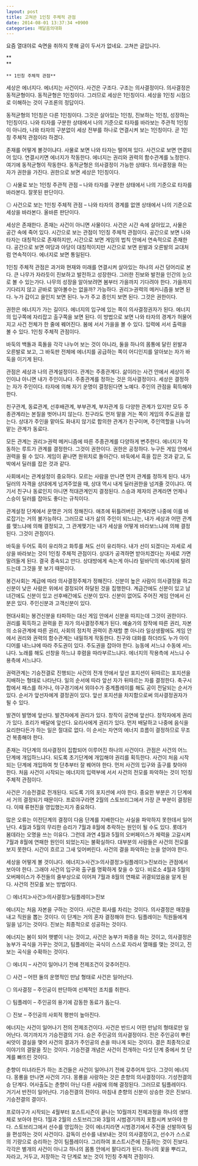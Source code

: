 ```yaml
---
layout: post
title: 고쳐쓴 1인칭 주체적 관점
date: 2014-08-01 13:37:34 +0900
categories: 깨달음의대화
---
```

요즘 열대야로 숙면을 취하지 못해 글이 두서가 없네요. 고쳐쓴 글입니다.

**  
** 

  
    ** 1인칭 주체적 관점** 

  


세상은 에너지다. 에너지는 사건이다. 사건은 구조다. 구조는 의사결정이다. 의사결정은 동적균형이다. 동적균형은 1인칭이다. 그러므로 세상은 1인칭이다. 세상을 1인칭 시점으로 이해하는 것이 구조론의 정답이다. 

  


동적균형의 1인칭은 다른 1인칭이다. 그것은 살아있는 1인칭, 진보하는 1인칭, 성장하는 1인칭이다. 나와 타자를 구분한 상태에서 나의 기준으로 타자를 바라보는 주관적 1인칭이 아니라, 나와 타자의 구분없이 세상 전부를 하나로 연결시켜 보는 1인칭이다. 곧 1인칭 주체적 관점이라 하겠다. 

  


존재를 어떻게 볼것이냐다. 사물로 보면 나와 타자는 떨어져 있다. 사건으로 보면 연결되어 있다. 연결시키면 에너지가 작동한다. 에너지는 권리와 권력의 함수관계를 노정한다. 여기에 동적균형이 작동한다. 동적균형은 의사결정이 가능한 상태다. 의사결정을 하는 자가 권한을 가진다. 권한으로 보면 세상은 1인칭이다. 

  


◎ 사물로 보는 1인칭 주관적 관점 – 나와 타자를 구분한 상태에서 나의 기준으로 타자를 바라본다. 잘못된 판단이다. 

  


◎ 사건으로 보는 1인칭 주체적 관점 – 나와 타자의 경계를 없앤 상태에서 나의 기준으로 세상을 바라본다. 올바른 판단이다. 

  


세상은 존재한다. 존재는 사건이 아니면 사물이다. 사건은 시간 속에 살아있고, 사물은 공간 속에 죽어 있다. 시간으로 보는 관점이 1인칭 주체적 관점이다. 공간으로 보면 나와 타자는 대칭적으로 존재하지만, 시간으로 보면 게임의 법칙 안에서 연속적으로 존재한다. 공간으로 보면 여당과 야당이 대칭적이지만 시간으로 보면 왼발과 오른발의 교대처럼 연속적이다. 에너지로 보면 통일된다. 

  


1인칭 주체적 관점은 과거와 현재와 미래를 연결시켜 살아있는 하나의 사건 덩어리로 본다. 큰 나무가 자라듯이 진보하고 발전하고 성장한다. 그러한 진보와 발전을 인간의 눈으로 볼 수 있는가다. 나무의 성장을 알아보려면 봄부터 가을까지 기다려야 한다. 가을까지 기다리지 않고 곧바로 알아볼수는 없을까? 가능하다. 권리≫권력의 메커니즘을 보면 된다. 누가 갑이고 을인지 보면 된다. 누가 주고 종인지 보면 된다. 그것은 권한이다. 

  


권한은 에너지가 가는 길이다. 에너지의 입구에 있는 쪽이 의사결정권자가 된다. 에너지의 입구쪽에 자리잡고 출구쪽을 보면 된다. 이 방법으로 보면 나와 타자의 경계가 허물어지고 사건 전체가 한 줄에 꿰어진다. 봄에 서서 가을을 볼 수 있다. 입력에 서서 출력을 볼 수 있다. 1인칭 주체적 관점이다. 

  


바둑의 백돌과 흑돌을 각각 나누어 보는 것이 아니라, 둘을 하나의 몸통에 달린 왼발과 오른발로 보고, 그 바둑판 전체에 에너지를 공급하는 쪽이 어디인지를 알아보는 자가 바둑을 이기게 된다. 

  


관점은 세상과 나의 관계설정이다. 관계는 주종관계다. 삶이라는 사건 안에서 세상이 주인이냐 아니면 내가 주인이냐다. 주종관계를 정하는 것은 의사결정이다. 세상은 결정하는 자가 주인이다. 타자에 의해 자기 운명이 결정된다면 노예다. 주인의 관점을 획득해야 한다. 

  


친구관계, 동료관계, 선후배관계, 부부관계, 부자관계 등 다양한 관계가 있지만 모두 주종관계라는 본질을 벗어나지 않는다. 친구라도 먼저 말을 거는 쪽이 게임의 주도권을 잡는다. 상대가 주인을 맡아도 화내지 않기로 합의한 관계가 친구이며, 주인역할을 나누어 맡는 관계가 동료다. 

  


모든 관계는 권리≫권력 메커니즘에 따른 주종관계를 다양하게 변주한다. 에너지가 작동하는 루트가 관계를 결정한다. 그것이 권한이다. 권한은 공정하다. 누구든 게임 안에서 권력을 쥘 수 있다. 게임이 끝나면 원위치로 돌아간다. 바둑에서 흑을 잡은 것과 같고, 도박에서 딜러를 잡은 것과 같다. 

  


사회에서는 관계설정이 중요하다. 모르는 사람을 만나면 먼저 관계를 정하게 된다. 내가 딜러의 자격을 상대에게 넘겨주었을 때, 상대 역시 내게 딜러권한을 넘겨줄 것이냐다. 여기서 친구나 동료인지 아니면 적대관계인지 결정된다. 스승과 제자의 관계라면 언제나 스승이 딜러를 잡아도 좋다는 규칙이다. 

  


관계설정 단계에서 운명은 거의 정해진다. 애초에 뒤틀려버린 관계라면 나중에 이를 바로잡기는 거의 불가능하다. 그러므로 내가 삶의 주인이 되느냐는, 내가 세상과 어떤 관계를 맺느냐에 의해 결정되고, 그 관계맺기는 내가 세상을 어떻게 바라보느냐에 의해 결정된다. 그것이 관점이다. 

  


바둑을 두어도 흑이 유리하고 화투를 쳐도 선이 유리하다. 내가 선이 되겠다는 자세로 세상을 바라보는 것이 1인칭 주체적 관점이다. 상대가 공격하면 받아치겠다는 자세로 가면 말려들게 된다. 결국 종속되고 만다. 상대방에게 속는게 아니라 밑바닥의 에너지에 말려드는데 그것을 못 보기 때문이다. 

  


봉건사회는 계급에 따라 의사결정주체가 정해진다. 신분이 높은 사람이 의사결정을 하고 신분이 낮은 사람은 위에서 결정되어 하달된 것을 집행한다. 계급간에도 신분이 있고 남녀간에도 신분이 있고 선후배간에도 신분이 있다. 신분이 없어도 주어진 게임 안에서 신분은 있다. 주인신분과 고객신분이 있다. 

  


현대사회는 봉건신분을 타파하는 대신 게임 안에서 신분을 따지는데 그것이 권한이다. 권리를 획득하고 권력을 쥔 자가 의사결정주체가 된다. 예술가의 창작에 따른 권리, 자본의 소유관계에 따른 권리, 사회의 정치적 권력이 존재할 뿐 아니라 일상생활에도 게임 안에서 권리와 권력의 함수관계는 내밀하게 작동한다. 친구와 대화를 하더라도 누가 아이디어를 내느냐에 따라 주도권이 있다. 주도권을 잡아야 한다. 능동에 서느냐 수동에 서느냐다. 노래를 해도 선창을 하느냐 후렴을 따라부르느냐다. 에너지의 작용측에 서느냐 수용측에 서느냐다. 

  


권력관계는 기승전결로 진행되는 사건의 전개 안에서 앞선 포지션이 뒤따르는 포지션을 지배하는 형태로 나타난다. 일의 순서에 따라 앞선 자가 뒤따르는 자를 결정한다. 축구시합에서 패스를 하거나, 야구경기에서 외야수가 중계플레이를 해도 공이 전달되는 순서가 있다. 순서가 앞선자에게 결정권이 있다. 앞선 포지션을 차지함으로써 의사결정권자가 될 수 있다. 

  


발견이 발명에 앞선다. 발견자에게 권리가 있다. 창작이 공연에 앞선다. 창작자에게 권리가 있다. 조리가 배달에 앞선다. 요리사에게 권리가 있다. 먼저 배달하고 나중에 음식을 요리한다든가 하는 일은 절대로 없다. 이 순서는 자연의 에너지 흐름이 결정하므로 무조건 복종해야 한다. 

  


존재는 각단계의 의사결정이 집합되어 이루어진 하나의 사건이다. 관점은 사건의 어느 단계에 개입하느냐다. 되도록 초기단계에 개입해야 권리를 획득한다. 사건이 처음 시작되는 단계에 개입하여 첫 단추부터 잘 꿰어야 한다. 먼저 사건의 입구와 출구를 찾아야 한다. 처음 사건이 시작되는 에너지의 입력부에 서서 사건의 전모를 파악하는 것이 1인칭 주체적 관점이다. 

  


사건은 기승전결로 전개된다. 되도록 기의 포지션에 서야 한다. 중요한 부분은 기 단계에서 거의 결정되기 때문이다. 프로야구라면 2월의 스토브리그에서 가장 큰 부분이 결정된다. 이때 류현진을 영입했는지가 중요하다. 

  


많은 오류는 이전단계의 결정이 다음 단계를 지배한다는 사실을 파악하지 못한데서 일어난다. 4월과 5월의 무리한 승리가 7월과 8월에 추락하는 원인이 될 수도 있다. 롯데가 봄데라는 오명을 쓰는 이유다. 그런데 과연 4월과 5월의 오버페이스가 체력을 고갈시켜 7월과 8월에 연패한 원인이 되었는지는 불확실하다. 대부분의 사람들은 사건의 전모를 보지 못한다. 시간이 흐르고 그새 잊어버린다. 사건의 결을 파악하는 눈을 얻어야 한다. 

  


세상을 어떻게 볼 것이냐다. 에너지≫사건≫의사결정≫팀플레이≫진보라는 관점에서 보아야 한다. 그래야 사건의 입구와 출구를 명확하게 찾을 수 있다. 비로소 4월과 5월의 오버페이스가 주전들의 줄부상으로 이어져 7월과 8월의 연패로 귀결되었음을 알게 된다. 사건의 전모를 보는 방법이다. 

  


◎ 에너지≫사건≫의사결정≫팀플레이≫진보 

  


에너지는 처음 자본을 구하는 것이다. 사건은 회사를 차리는 것이다. 의사결정은 매장을 내고 직원을 뽑는 것이다. 이 단계는 거의 혼자 결정해야 한다. 팀플레이는 직원들에게 일을 넘기는 것이다. 진보는 최종적으로 성공하는 것이다. 

  


에너지는 봄이 되어 햇볕이 나는 것이고, 사건은 농부가 파종을 하는 것이고, 의사결정은 농부가 곡식을 가꾸는 것이고, 팀플레이는 곡식이 스스로 자라서 열매를 맺는 것이고, 진보는 곡식을 수확하는 것이다. 

  


◎ 에너지 – 사건이 일어나기 전에 전제조건이 갖추어진다.   
      
◎ 사건 – 어떤 둘의 운명적인 만남 형태로 사건은 일어난다.   
      
◎ 의사결정 – 주인공이 판단하여 선제적인 조치를 취한다.   
      
◎ 팀플레이 – 주인공의 용기에 감동한 동료가 돕는다.   
      
◎ 진보 – 주인공의 사회적 평판이 높아진다. 

  


에너지는 사건이 일어나기 전의 전제조건이다. 사건은 반드시 어떤 만남의 형태로만 일어난다. 여기까지가 기승전결의 기다. 승은 주인공의 의사결정이다. 전은 주인공이 뿌린 씨앗이 결실을 맺어 사건의 결과가 주인공의 손을 떠나게 되는 것이다. 결은 최종적으로 이야기의 결말을 짓는 것이다. 기승전결 개념은 사건이 전개하는 다섯 단계 중에서 첫 단계를 빠뜨린 것이다. 

  


춘향이 미녀라든가 하는 조건들은 사건이 일어나기 전에 갖추어져 있다. 그것이 에너지다. 몽룡을 만나면 사건의 기다. 몽룡을 사랑하는 것은 춘향의 의사결정이다. 기성전결의 승 단계다. 어사출도는 춘향이 아닌 다른 사람에 의해 결정된다. 그러므로 팀플레이다. 거기서 반전이 일어난다. 기승전결의 전이다. 마침내 춘향의 신분이 상승한 것은 진보다. 기승전결의 결이다. 

  


프로야구가 시작되는 4월부터 포스트시즌이 끝나는 10월까지 전체과정을 하나의 생명체로 보아야 한다. 1월과 2월의 스토브리그와 3월의 시범경기까지 포함시켜 보아야 한다. 스토브리그에서 선수를 영입하는 것이 에너지라면 시범경기에서 주전을 선발하여 팀을 편성하는 것이 사건이다. 감독이 선수를 내보내는 것이 의사결정이고, 선수가 스스로의 기량으로 승리하는 것이 팀플레이다. 그리하여 포스트시즌에 진출하는 것이 진보다. 각각은 별개의 사건이 아니고 하나의 몸통 안에서 팔다리가 된다. 하나의 꽃을 뿌리고, 자라고, 거두고, 저장하는 각 단계로 보는 것이 1인칭 주체적 관점이다.